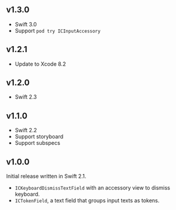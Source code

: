 ## v1.3.0

* Swift 3.0
* Support `pod try ICInputAccessory`

## v1.2.1

* Update to Xcode 8.2

## v1.2.0

* Swift 2.3

## v1.1.0

* Swift 2.2
* Support storyboard
* Support subspecs

## v1.0.0

Initial release written in Swift 2.1.

* `ICKeyboardDismissTextField` with an accessory view to dismiss keyboard.
* `ICTokenField`, a text field that groups input texts as tokens.
